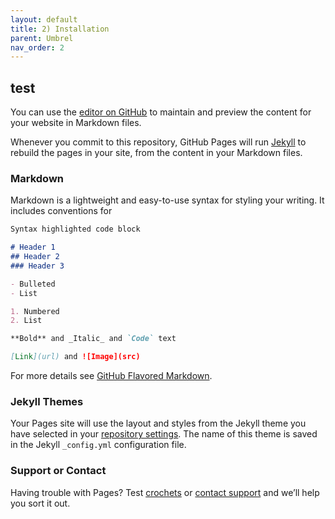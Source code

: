 ```yaml
---
layout: default
title: 2) Installation
parent: Umbrel
nav_order: 2
---
```




## test

You can use the [editor on GitHub](https://github.com/bitpaint/bitcoin-tutos/edit/gh-pages/index.md) to maintain and preview the content for your website in Markdown files.

Whenever you commit to this repository, GitHub Pages will run [Jekyll](https://jekyllrb.com/) to rebuild the pages in your site, from the content in your Markdown files.

### Markdown

Markdown is a lightweight and easy-to-use syntax for styling your writing. It includes conventions for

```markdown
Syntax highlighted code block

# Header 1
## Header 2
### Header 3

- Bulleted
- List

1. Numbered
2. List

**Bold** and _Italic_ and `Code` text

[Link](url) and ![Image](src)
```

For more details see [GitHub Flavored Markdown](https://guides.github.com/features/mastering-markdown/).

### Jekyll Themes

Your Pages site will use the layout and styles from the Jekyll theme you have selected in your [repository settings](https://github.com/bitpaint/bitcoin-tutos/settings). The name of this theme is saved in the Jekyll `_config.yml` configuration file.

### Support or Contact

Having trouble with Pages? Test [crochets](https://bitpaint.club) or [contact support](https://support.github.com/contact) and we’ll help you sort it out.
